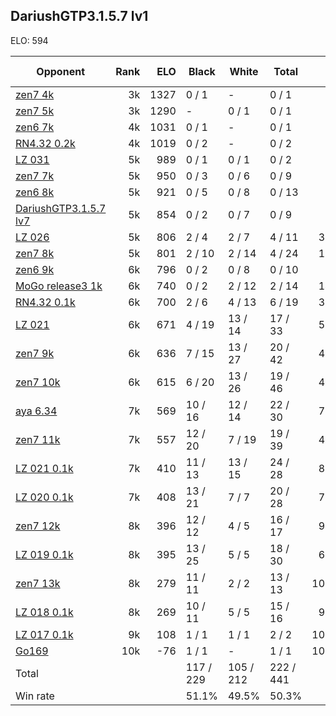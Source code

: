 ## DariushGTP3.1.5.7 lv1 ##

ELO: 594

Opponent | Rank | ELO | Black | White | Total | Win rate
---------|-----:|----:|-------|-------|-------|-------:
[zen7 4k](zen7%204k.md) | 3k | 1327 | 0 / 1 | - | 0 / 1 | 0.0%
[zen7 5k](zen7%205k.md) | 3k | 1290 | - | 0 / 1 | 0 / 1 | 0.0%
[zen6 7k](zen6%207k.md) | 4k | 1031 | 0 / 1 | - | 0 / 1 | 0.0%
[RN4.32 0.2k](RN4.32%200.2k.md) | 4k | 1019 | 0 / 2 | - | 0 / 2 | 0.0%
[LZ 031](LZ%20031.md) | 5k | 989 | 0 / 1 | 0 / 1 | 0 / 2 | 0.0%
[zen7 7k](zen7%207k.md) | 5k | 950 | 0 / 3 | 0 / 6 | 0 / 9 | 0.0%
[zen6 8k](zen6%208k.md) | 5k | 921 | 0 / 5 | 0 / 8 | 0 / 13 | 0.0%
[DariushGTP3.1.5.7 lv7](DariushGTP3.1.5.7%20lv7.md) | 5k | 854 | 0 / 2 | 0 / 7 | 0 / 9 | 0.0%
[LZ 026](LZ%20026.md) | 5k | 806 | 2 / 4 | 2 / 7 | 4 / 11 | 36.4%
[zen7 8k](zen7%208k.md) | 5k | 801 | 2 / 10 | 2 / 14 | 4 / 24 | 16.7%
[zen6 9k](zen6%209k.md) | 6k | 796 | 0 / 2 | 0 / 8 | 0 / 10 | 0.0%
[MoGo release3 1k](MoGo%20release3%201k.md) | 6k | 740 | 0 / 2 | 2 / 12 | 2 / 14 | 14.3%
[RN4.32 0.1k](RN4.32%200.1k.md) | 6k | 700 | 2 / 6 | 4 / 13 | 6 / 19 | 31.6%
[LZ 021](LZ%20021.md) | 6k | 671 | 4 / 19 | 13 / 14 | 17 / 33 | 51.5%
[zen7 9k](zen7%209k.md) | 6k | 636 | 7 / 15 | 13 / 27 | 20 / 42 | 47.6%
[zen7 10k](zen7%2010k.md) | 6k | 615 | 6 / 20 | 13 / 26 | 19 / 46 | 41.3%
[aya 6.34](aya%206.34.md) | 7k | 569 | 10 / 16 | 12 / 14 | 22 / 30 | 73.3%
[zen7 11k](zen7%2011k.md) | 7k | 557 | 12 / 20 | 7 / 19 | 19 / 39 | 48.7%
[LZ 021 0.1k](LZ%20021%200.1k.md) | 7k | 410 | 11 / 13 | 13 / 15 | 24 / 28 | 85.7%
[LZ 020 0.1k](LZ%20020%200.1k.md) | 7k | 408 | 13 / 21 | 7 / 7 | 20 / 28 | 71.4%
[zen7 12k](zen7%2012k.md) | 8k | 396 | 12 / 12 | 4 / 5 | 16 / 17 | 94.1%
[LZ 019 0.1k](LZ%20019%200.1k.md) | 8k | 395 | 13 / 25 | 5 / 5 | 18 / 30 | 60.0%
[zen7 13k](zen7%2013k.md) | 8k | 279 | 11 / 11 | 2 / 2 | 13 / 13 | 100.0%
[LZ 018 0.1k](LZ%20018%200.1k.md) | 8k | 269 | 10 / 11 | 5 / 5 | 15 / 16 | 93.8%
[LZ 017 0.1k](LZ%20017%200.1k.md) | 9k | 108 | 1 / 1 | 1 / 1 | 2 / 2 | 100.0%
[Go169](Go169.md) | 10k | -76 | 1 / 1 | - | 1 / 1 | 100.0%
Total | | | 117 / 229 | 105 / 212 | 222 / 441 | 
Win rate| | | 51.1% | 49.5% | 50.3% | 
